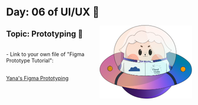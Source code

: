 # Day: 06 of UI/UX 💖

<img align="right" width="250px" src="../../assets/alf/alf-ufo.png">

## Topic: Prototyping 🎨
<br/>
- Link to your own file of "Figma Prototype Tutorial":

<br/>

<br/>

  [Yana's Figma Prototyping](https://www.figma.com/file/uJhiAI60symRHwq7Kupcjr/AWSCC-Figma-Workshop%3A-Prototype-(Community)?type=design&node-id=2%3A10687&mode=design&t=ZMu6OCOooQ9XUfIZ-1) 
